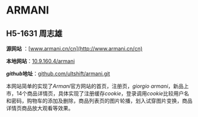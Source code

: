# ARMANI #

## H5-1631 周志雄 ##

**源网站** ：[www.armani.cn/cn](http://www.armani.cn/cn)

**本地网站**：[10.9.160.4/armani](http://10.9.160.4/armani)

***github*地址**：[github.com/ultshift/armani.git](https://github.com/ultshift/armani.git)

本网站简单的实现了*Armani*官方网站的首页，注册页，*giorgio armani*，新品上市，14个商品详情页，具体实现了注册缓存*cookie*，登录调用*cookie*比较用户名和密码，购物车的添加及删除，商品列表页的图片轮播，划入试穿图片变换，商品详情页商品放大观看等效果。